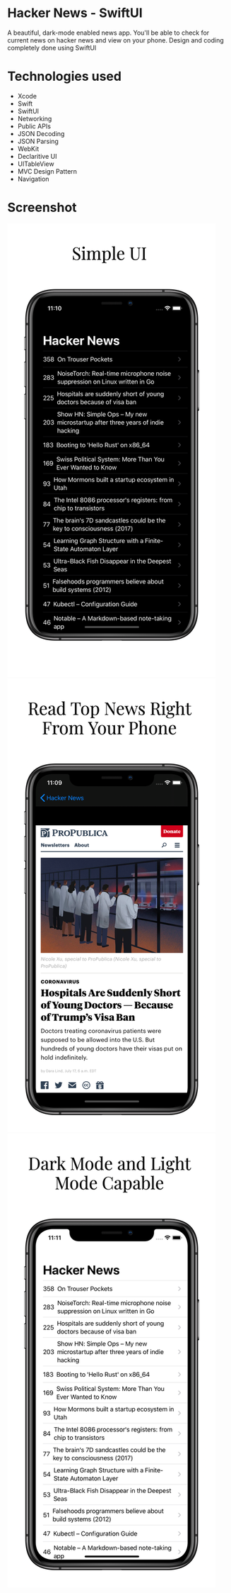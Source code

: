 
#  Hacker News - SwiftUI

A beautiful, dark-mode enabled news app. You'll be able to check for current news on hacker news and view on your phone. Design and coding completely done using SwiftUI

# Technologies used

- Xcode
- Swift
- SwiftUI
- Networking
- Public APIs
- JSON Decoding
- JSON Parsing
- WebKit
- Declaritive UI
- UITableView
- MVC Design Pattern
- Navigation


# Screenshot
![](Documentation/iphone11_1.png)
![](Documentation/iphone11_2.png)
![](Documentation/iphone11_3.png)


